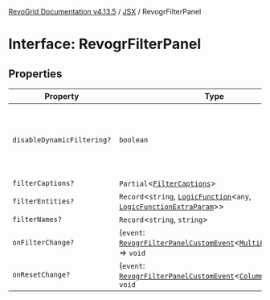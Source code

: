 [RevoGrid Documentation v4.13.5](README.md) / [JSX](Namespace.JSX.md) / RevogrFilterPanel

# Interface: RevogrFilterPanel

## Properties

| Property | Type | Description | Defined in |
| ------ | ------ | ------ | ------ |
| `disableDynamicFiltering?` | `boolean` | Disables dynamic filtering. A way to apply filters on Save only | [src/components.d.ts:1840](https://github.com/revolist/revogrid/blob/f32590b4b251a55e7610f26e48cd67947bdd6441/src/components.d.ts#L1840) |
| `filterCaptions?` | `Partial`\<[`FilterCaptions`](Interface.FilterCaptions.md)\> | - | [src/components.d.ts:1841](https://github.com/revolist/revogrid/blob/f32590b4b251a55e7610f26e48cd67947bdd6441/src/components.d.ts#L1841) |
| `filterEntities?` | `Record`\<`string`, [`LogicFunction`](Interface.LogicFunction.md)\<`any`, [`LogicFunctionExtraParam`](TypeAlias.LogicFunctionExtraParam.md)\>\> | - | [src/components.d.ts:1842](https://github.com/revolist/revogrid/blob/f32590b4b251a55e7610f26e48cd67947bdd6441/src/components.d.ts#L1842) |
| `filterNames?` | `Record`\<`string`, `string`\> | - | [src/components.d.ts:1843](https://github.com/revolist/revogrid/blob/f32590b4b251a55e7610f26e48cd67947bdd6441/src/components.d.ts#L1843) |
| `onFilterChange?` | (`event`: [`RevogrFilterPanelCustomEvent`](Interface.RevogrFilterPanelCustomEvent.md)\<[`MultiFilterItem`](Interface.MultiFilterItem.md)\>) => `void` | - | [src/components.d.ts:1844](https://github.com/revolist/revogrid/blob/f32590b4b251a55e7610f26e48cd67947bdd6441/src/components.d.ts#L1844) |
| `onResetChange?` | (`event`: [`RevogrFilterPanelCustomEvent`](Interface.RevogrFilterPanelCustomEvent.md)\<[`ColumnProp`](TypeAlias.ColumnProp.md)\>) => `void` | - | [src/components.d.ts:1845](https://github.com/revolist/revogrid/blob/f32590b4b251a55e7610f26e48cd67947bdd6441/src/components.d.ts#L1845) |
